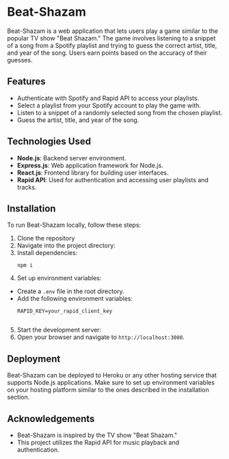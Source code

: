 # Beat-Shazam

Beat-Shazam is a web application that lets users play a game similar to the popular TV show "Beat Shazam." The game involves listening to a snippet of a song from a Spotify playlist and trying to guess the correct artist, title, and year of the song. Users earn points based on the accuracy of their guesses.

## Features

- Authenticate with Spotify and Rapid API to access your playlists.
- Select a playlist from your Spotify account to play the game with.
- Listen to a snippet of a randomly selected song from the chosen playlist.
- Guess the artist, title, and year of the song.



## Technologies Used

- **Node.js**: Backend server environment.
- **Express.js**: Web application framework for Node.js.
- **React.js**: Frontend library for building user interfaces.
- **Rapid API**: Used for authentication and accessing user playlists and tracks.

## Installation

To run Beat-Shazam locally, follow these steps:

1. Clone the repository
2. Navigate into the project directory:
3. Install dependencies:
   ```
   npm i
   ```
5. Set up environment variables:
- Create a `.env` file in the root directory.
- Add the following environment variables:
  ```
  RAPID_KEY=your_rapid_client_key
 
  ```
5. Start the development server:
6. Open your browser and navigate to `http://localhost:3000`.

## Deployment

Beat-Shazam can be deployed to Heroku or any other hosting service that supports Node.js applications. Make sure to set up environment variables on your hosting platform similar to the ones described in the installation section.

## Acknowledgements

- Beat-Shazam is inspired by the TV show "Beat Shazam."
- This project utilizes the Rapid API for music playback and authentication.

